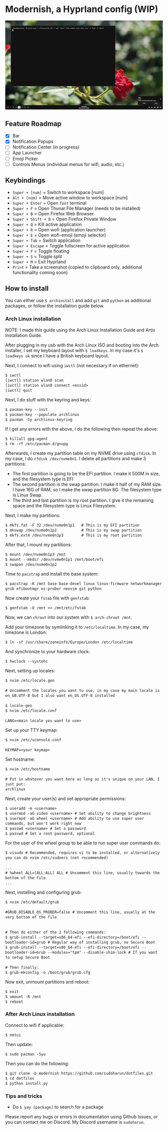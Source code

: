 # Modernish, a Hyprland config (WIP)

<div align="center">
  <img src="./assets/modernish1.png">
</div>

## Feature Roadmap

- [x] Bar
- [x] Notification Popups
- [ ] Notification Center (in progress)
- [ ] App Launcher
- [ ] Emoji Picker
- [ ] Controls Menus (individual menus for wifi, audio, etc.)

## Keybindings

- `Super + [num]` = Switch to workspace [num]
- `Alt + [num]` = Move active window to workspace [num]
- `Super + Enter` = Open `foot` terminal
- `Super + F` = Open Thunar File Manager (needs to be installed)
- `Super + B` = Open Firefox Web Browser
- `Super + Shift + B` = Open Firefox Private Window
- `Super + Q` = Kill active application
- `Super + R` = Open wofi (application launcher)
- `Super + E` = Open wofi-emoji (emoji selector)
- `Super + Tab` = Switch application
- `Super + Escape` = Toggle fullscreen for active application
- `Super + F` = Toggle floating
- `Super + S` = Toggle split
- `Super + M` = Exit Hyprland
- `Print` = Take a screenshot (copied to clipboard only, additional functionality coming soon)

## How to install

You can either use `$ archinstall` and add `git` and `python` as additional packages, or follow the installation guide below.

### Arch Linux installation

NOTE: I made this guide using the Arch Linux Installation Guide and Artix Installation Guide.

After plugging in my usb with the Arch Linux ISO and booting into the Arch installer, I set my keyboard layout with `$ loadkeys`. In my case it's `$ loadkeys uk` since I have a British keyboard layout.

Next, I connect to wifi using `iwctl` (not necessary if on ethernet):
```
$ iwctl
[iwctl] station wlan0 scan
[iwctl] station wlan0 connect <essid>
[iwctl] quit
```

Next, I do stuff with the keyring and keys:
```
$ pacman-key --init
$ pacman-key --populate archlinux
$ pacman -Sy archlinux-keyring
```

If I get any errors with the above, I do the following then repeat the above:
```
$ killall gpg-agent
$ rm -rf /etc/pacman.d/gnupg
```

Afterwards, I create my partition table on my NVME drive using `cfdisk`. In my case, I do `cfdisk /dev/nvme0n1`.
I delete all partitions and make 3 partitions:
- The first partition is going to be the EFI partition. I make it 500M in size, and the filesystem type is EFI
- The second partition is the swap partition. I make it half of my RAM size. I have 16G of RAM, so I make the swap partition 8G. The filesystem type is Linux Swap.
- The third and last partition is my root partition. I give it the remaining space and the filesystem type is Linux Filesystem.

Next, I make my partitions:
```
$ mkfs.fat -F 32 /dev/nvme0n1p1   # This is my EFI partition
$ mkswap /dev/nvme0n1p2           # This is my swap partition
$ mkfs.ext4 /dev/nvme0n1p3        # This is my root partition
```

After that, I mount my partitions:
```
$ mount /dev/nvme0n1p3 /mnt
$ mount --mkdir /dev/nvme0n1p1 /mnt/boot/efi
$ swapon /dev/nvme0n1p2
```

Time to `pacstrap` and install the base system:
```
$ pacstrap -K /mnt base base-devel linux linux-firmware networkmanager grub efibootmgr os-prober neovim git python
```

Now create your `fstab` file with `genfstab`:
```
$ genfstab -U /mnt >> /mnt/etc/fstab
```

Now, we can `chroot` into our system with `$ arch-chroot /mnt`.

Add your timezone by symlinking it to `/etc/localtime`. In my case, my timezone is London:
```
$ ln -sf /usr/share/zoneinfo/Europe/London /etc/localtime
```

And synchronize to your hardware clock:
```
$ hwclock --systohc
```

Next, setting up locales:
```
$ nvim /etc/locale.gen

# Uncomment the locales you want to use, in my case my main locale is en_GB.UTF-8 but I also want en_US.UTF-8 installed

$ locale-gen
$ nvim /etc/locale.conf

LANG=<main locale you want to use>

```

Set up your TTY keymap:
```
$ nvim /etc/vconsole.conf

KEYMAP=<your keymap>

```

Set hostname:
```
$ nvim /etc/hostname

# Put in whatever you want here as long as it's unique on your LAN, I just put:
archlinux

```


Next, create your user(s) and set appropriate permissions:
```
$ useradd -m <username>
$ usermod -aG video <username> # Set ability to change brightness
$ usermod -aG wheel <username> # Add ability to use super user commands, but won't work right now
$ passwd <username> # Set a password
$ passwd # Set a root password, optional
```

For the user of the wheel group to be able to run super user commands do:
```
$ visudo # Recommended, requires vi to be installed, or alternatively you can do nvim /etc/sudoers (not recommended)

...
# %wheel ALL=(ALL:ALL) ALL # Uncomment this line, usually towards the bottom of the file
...

```

Next, installing and configuring grub:
```
$ nvim /etc/default/grub

#GRUB_DISABLE_OS_PROBER=false # Uncomment this line, usually at the very bottom of the file


# Then do either of the 2 following commands:
$ grub-install --target=x86_64-efi --efi-directory=/boot/efi --bootloader-id=grub # Regular way of installing grub, no Secure Boot
$ grub-install --target=x86_64-efi --efi-directory=/boot/efi --bootloader-id=Grub --modules="tpm" --disable-shim-lock # If you want to setup Secure Boot

# Then finally:
$ grub-mkconfig -o /boot/grub/grub.cfg
```

Now exit, unmount partitions and reboot:
```
$ exit
$ umount -R /mnt
$ reboot
```

### After Arch Linux installation

Connect to wifi if applicable:
```
$ nmtui
```

Then update:
```
$ sudo pacman -Syu
```

Then you can do the following:
```
$ git clone -b modernish https://github.com/sudoharun/dotfiles.git
$ cd dotfiles
$ python install.py
```

### Tips and tricks

- Do `$ yay [package]` to search for a package


Please report any bugs or errors in documentation using Github Issues, or you can contact me on Discord. My Discord username is `sudoharun`.

